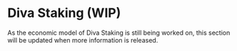# Diva Staking (WIP)

As the economic model of Diva Staking is still being worked on, this section will be updated when more information is released.&#x20;
